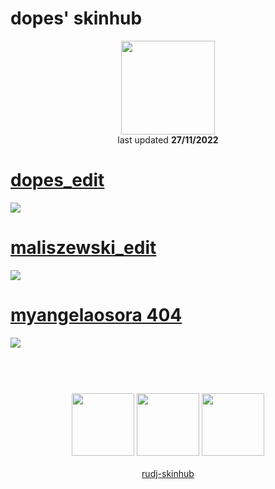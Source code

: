# dopes' skinhub
<p align="center">
<a href="https://osu.ppy.sh/users/20311162">
  <img src="https://a.ppy.sh/20311162"  
       width="150"
       height="150"></a>
<br>
last updated <b>27/11/2022</b>
</p>

# [dopes_edit](https://github.com/ryancranie/skinhub/raw/tyfh/player/dopes/dopes_edit.osk)
[![](https://i.imgur.com/YWSWIRu.jpeg)](https://github.com/ryancranie/skinhub/raw/tyfh/player/dopes/dopes_edit.osk)

# [maliszewski_edit](https://github.com/ryancranie/skinhub/raw/tyfh/player/dopes/maliszewski_edit.osk)
[![](https://i.imgur.com/LbQKdKl.jpeg)](https://github.com/ryancranie/skinhub/raw/tyfh/player/dopes/maliszewski_edit.osk)

# [myangelaosora 404](https://github.com/ryancranie/skinhub/raw/tyfh/player/dopes/myangelaosora_404.osk)
[![](https://i.imgur.com/ZeHmgW7h.jpg)](https://github.com/ryancranie/skinhub/raw/tyfh/player/dopes/myangelaosora_404.osk)

#
<p align="center">
  <br></br>
  <a href="https://www.twitch.tv/dopes_">
  <img src="https://i.imgur.com/HM030lk.png" 
       width="100" 
       height="100"></a>
  <a href="https://www.youtube.com/channel/UC7xTJbbyfR5Tz8ViJP1NURQ">
  <img src="https://i.imgur.com/YWbDUUy.png"  
       width="100" 
       height="100"></a>
  <a href="https://twitter.com/aimcapped">
  <img src="https://i.imgur.com/PUQ5uWf.png" 
       width="100" 
       height="100"></a>
  <br></br>
  <a href="README.md">rudj-skinhub</a>
 </p>

